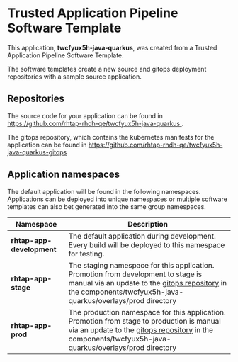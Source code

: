 # Trusted Application Pipeline Software Template

This application, **twcfyux5h-java-quarkus**, was created from a Trusted Application Pipeline Software Template.

The software templates create a new source and gitops deployment repositories with a sample source application. 

## Repositories

The source code for your application can be found in [https://github.com/rhtap-rhdh-qe/twcfyux5h-java-quarkus ](https://github.com/rhtap-rhdh-qe/twcfyux5h-java-quarkus ).
 
The gitops repository, which contains the kubernetes manifests for the application can be found in 
[https://github.com/rhtap-rhdh-qe/twcfyux5h-java-quarkus-gitops ](https://github.com/rhtap-rhdh-qe/twcfyux5h-java-quarkus-gitops ) 

## Application namespaces 

The default application will be found in the following namespaces. Applications can be deployed into unique namespaces or multiple software templates can also bet generated into the same group namespaces.  

|  Namespace   |  Description   |  
| -------- | -------- |   
| **rhtap-app-development** | The default application during development. Every build will be deployed to this namespace for testing. | 
| **rhtap-app-stage** | The staging namespace for this application. Promotion from development to stage is manual via an update to the [gitops repository](https://github.com/rhtap-rhdh-qe/twcfyux5h-java-quarkus-gitops ) in the components/twcfyux5h-java-quarkus/overlays/prod directory |  
| **rhtap-app-prod** | The production namespace for this application. Promotion from stage to production is manual via an update to the [gitops repository](https://github.com/rhtap-rhdh-qe/twcfyux5h-java-quarkus-gitops ) in the components/twcfyux5h-java-quarkus/overlays/prod directory | 